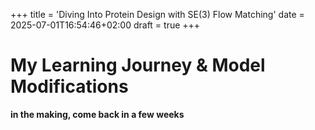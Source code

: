 +++
title = 'Diving Into Protein Design with SE(3) Flow Matching'
date = 2025-07-01T16:54:46+02:00
draft = true
+++

# My Learning Journey & Model Modifications

**in the making, come back in a few weeks**


